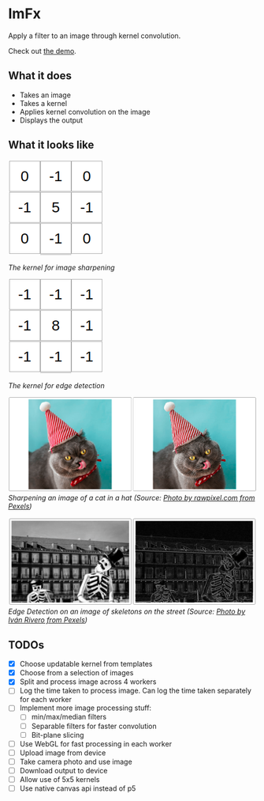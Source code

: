 # ImFx
Apply a filter to an image through kernel convolution.

Check out [the demo](https://mebble.github.io/imfx/).

## What it does
- Takes an image
- Takes a kernel
- Applies kernel convolution on the image
- Displays the output

## What it looks like
![Kernel for image sharpening](docs/sharpen-kernel.png)

*The kernel for image sharpening*

![Kernel for edge detection](docs/edge-kernel.png)

*The kernel for edge detection*

![Sharpening an image of a cat in a hat](docs/cat-example.png)
*Sharpening an image of a cat in a hat* *(Source: [Photo by rawpixel.com from Pexels](https://www.pexels.com/photo/grey-chartreaux-cat-with-red-and-white-party-hat-and-licking-nose-1663417/))*

![Edge Detection on an image of skeletons on the street](docs/bones-example.png)
*Edge Detection on an image of skeletons on the street* *(Source: [Photo by Iván Rivero from Pexels](https://www.pexels.com/photo/monochrome-photo-of-two-skeleton-wearing-hats-1599469/))*

## TODOs
- [x] Choose updatable kernel from templates
- [x] Choose from a selection of images
- [x] Split and process image across 4 workers
- [ ] Log the time taken to process image. Can log the time taken separately for each worker
- [ ] Implement more image processing stuff:
    * [ ] min/max/median filters
    * [ ] Separable filters for faster convolution
    * [ ] Bit-plane slicing
- [ ] Use WebGL for fast processing in each worker
- [ ] Upload image from device
- [ ] Take camera photo and use image
- [ ] Download output to device
- [ ] Allow use of 5x5 kernels
- [ ] Use native canvas api instead of p5
